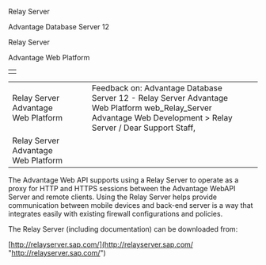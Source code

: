 Relay Server




Advantage Database Server 12  

Relay Server

Advantage Web Platform

|  |
| --- |
|  |

|  |  |  |  |  |
| --- | --- | --- | --- | --- |
| Relay Server  Advantage Web Platform |  |  | Feedback on: Advantage Database Server 12 - Relay Server Advantage Web Platform web\_Relay\_Server Advantage Web Development > Relay Server / Dear Support Staff, |  |
| Relay Server  Advantage Web Platform |  |  |  |  |

The Advantage Web API supports using a Relay Server to operate as a proxy for HTTP and HTTPS sessions between the Advantage WebAPI Server and remote clients. Using the Relay Server helps provide communication between mobile devices and back-end server is a way that integrates easily with existing firewall configurations and policies.

The Relay Server (including documentation) can be downloaded from:

[http://relayserver.sap.com/](http://relayserver.sap.com/ "http://relayserver.sap.com/")